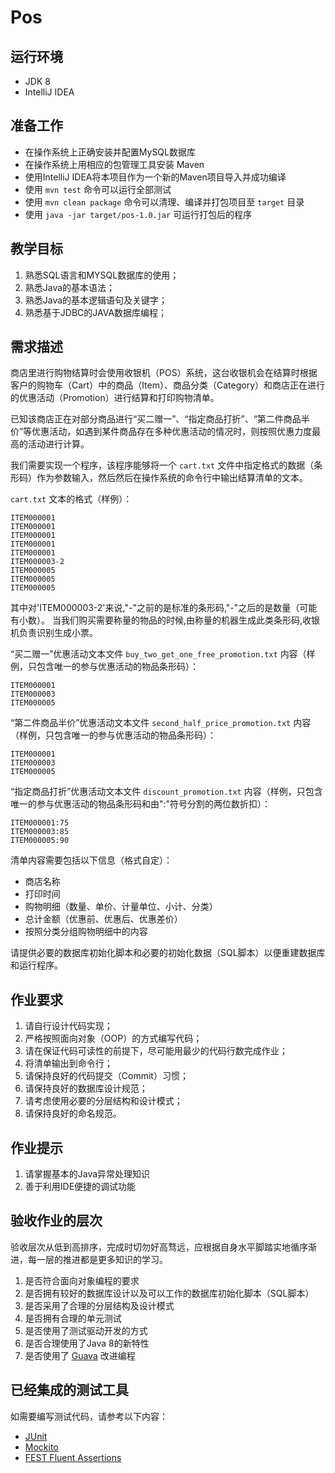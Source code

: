 # Pos

## 运行环境

- JDK 8
- IntelliJ IDEA

## 准备工作

- 在操作系统上正确安装并配置MySQL数据库
- 在操作系统上用相应的包管理工具安装 Maven
- 使用IntelliJ IDEA将本项目作为一个新的Maven项目导入并成功编译
- 使用 ```mvn test``` 命令可以运行全部测试
- 使用 ```mvn clean package``` 命令可以清理、编译并打包项目至 ```target``` 目录
- 使用 ```java -jar target/pos-1.0.jar``` 可运行打包后的程序

## 教学目标

1. 熟悉SQL语言和MYSQL数据库的使用；
2. 熟悉Java的基本语法；
3. 熟悉Java的基本逻辑语句及关键字；
4. 熟悉基于JDBC的JAVA数据库编程；

## 需求描述

商店里进行购物结算时会使用收银机（POS）系统，这台收银机会在结算时根据客户的购物车（Cart）中的商品（Item）、商品分类（Category）和商店正在进行的优惠活动（Promotion）进行结算和打印购物清单。

已知该商店正在对部分商品进行“买二赠一”、“指定商品打折”、“第二件商品半价”等优惠活动，如遇到某件商品存在多种优惠活动的情况时，则按照优惠力度最高的活动进行计算。

我们需要实现一个程序，该程序能够将一个 ```cart.txt``` 文件中指定格式的数据（条形码）作为参数输入，然后然后在操作系统的命令行中输出结算清单的文本。

```cart.txt``` 文本的格式（样例）：

```
ITEM000001
ITEM000001
ITEM000001
ITEM000001
ITEM000001
ITEM000003-2
ITEM000005
ITEM000005
ITEM000005
```

其中对'ITEM000003-2'来说,"-"之前的是标准的条形码,"-"之后的是数量（可能有小数）。
当我们购买需要称量的物品的时候,由称量的机器生成此类条形码,收银机负责识别生成小票。

“买二赠一”优惠活动文本文件 ```buy_two_get_one_free_promotion.txt``` 内容（样例，只包含唯一的参与优惠活动的物品条形码）：

```
ITEM000001
ITEM000003
ITEM000005
```

“第二件商品半价”优惠活动文本文件 ```second_half_price_promotion.txt``` 内容（样例，只包含唯一的参与优惠活动的物品条形码）：

```
ITEM000001
ITEM000003
ITEM000005
```

“指定商品打折”优惠活动文本文件 ```discount_promotion.txt``` 内容（样例，只包含唯一的参与优惠活动的物品条形码和由":"符号分割的两位数折扣）：

```
ITEM000001:75
ITEM000003:85
ITEM000005:90
```

清单内容需要包括以下信息（格式自定）：

- 商店名称
- 打印时间
- 购物明细（数量、单价、计量单位、小计、分类）
- 总计金额（优惠前、优惠后、优惠差价）
- 按照分类分组购物明细中的内容

请提供必要的数据库初始化脚本和必要的初始化数据（SQL脚本）以便重建数据库和运行程序。


## 作业要求

1. 请自行设计代码实现；
2. 严格按照面向对象（OOP）的方式编写代码；
3. 请在保证代码可读性的前提下，尽可能用最少的代码行数完成作业；
4. 将清单输出到命令行；
5. 请保持良好的代码提交（Commit）习惯；
6. 请保持良好的数据库设计规范；
7. 请考虑使用必要的分层结构和设计模式；
8. 请保持良好的命名规范。

## 作业提示

1. 请掌握基本的Java异常处理知识
2. 善于利用IDE便捷的调试功能

## 验收作业的层次

验收层次从低到高排序，完成时切勿好高骛远，应根据自身水平脚踏实地循序渐进，每一层的推进都是更多知识的学习。

1. 是否符合面向对象编程的要求
2. 是否拥有较好的数据库设计以及可以工作的数据库初始化脚本（SQL脚本）
3. 是否采用了合理的分层结构及设计模式
4. 是否拥有合理的单元测试
5. 是否使用了测试驱动开发的方式
6. 是否合理使用了Java 8的新特性
7. 是否使用了 [Guava](https://code.google.com/p/guava-libraries/) 改进编程

## 已经集成的测试工具

如需要编写测试代码，请参考以下内容：

- [JUnit](http://junit.org)
- [Mockito](https://code.google.com/p/mockito/)
- [FEST Fluent Assertions](https://github.com/alexruiz/fest-assert-2.x)
